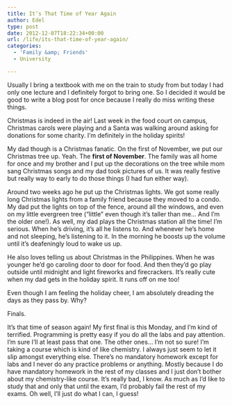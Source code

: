 ```yaml
---
title: It’s That Time of Year Again
author: Edel
type: post
date: 2012-12-07T18:22:34+00:00
url: /life/its-that-time-of-year-again/
categories:
  - 'Family &amp; Friends'
  - University

---
```

Usually I bring a textbook with me on the train to study from but today I had only one lecture and I definitely forgot to bring one. So I decided it would be good to write a blog post for once because I really do miss writing these things.

Christmas is indeed in the air! Last week in the food court on campus, Christmas carols were playing and a Santa was walking around asking for donations for some charity. I&#8217;m definitely in the holiday spirits!

My dad though is a Christmas fanatic. On the first of November, we put our Christmas tree up. Yeah. The **first of November**. The family was all home for once and my brother and I put up the decorations on the tree while mom sang Christmas songs and my dad took pictures of us. It was really festive but really way to early to do those things (I had fun either way).

Around two weeks ago he put up the Christmas lights. We got some really long Christmas lights from a family friend because they moved to a condo. My dad put the lights on top of the fence, around all the windows, and even on my little evergreen tree (&#8220;little&#8221; even though it&#8217;s taller than me&#8230; And I&#8217;m the older one!). As well, my dad plays the Christmas station all the time! I&#8217;m serious. When he&#8217;s driving, it&#8217;s all he listens to. And whenever he&#8217;s home and not sleeping, he&#8217;s listening to it. In the morning he boosts up the volume until it&#8217;s deafeningly loud to wake us up.

He also loves telling us about Christmas in the Philippines. When he was younger he&#8217;d go caroling door to door for food. And then they&#8217;d go play outside until midnight and light fireworks and firecrackers. It&#8217;s really cute when my dad gets in the holiday spirit. It runs off on me too!

Even though I am feeling the holiday cheer, I am absolutely dreading the days as they pass by. Why?

Finals.

It&#8217;s that time of season again! My first final is this Monday, and I&#8217;m kind of terrified. Programming is pretty easy if you do all the labs and pay attention. I&#8217;m sure I&#8217;ll at least pass that one. The other ones&#8230; I&#8217;m not so sure! I&#8217;m taking a course which is kind of like chemistry. I always just seem to let it slip amongst everything else. There&#8217;s no mandatory homework except for labs and I never do any practice problems or anything. Mostly because I do have mandatory homework in the rest of my classes and I just don&#8217;t bother about my chemistry-like course. It&#8217;s really bad, I know. As much as I&#8217;d like to study that and only that until the exam, I&#8217;d probably fail the rest of my exams. Oh well, I&#8217;ll just do what I can, I guess!

<ol class="footnote">
</ol>